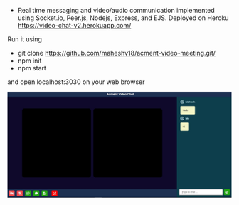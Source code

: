 
- Real time messaging  and video/audio communication implemented using Socket.io, Peer.js, Nodejs, Express, and EJS.
Deployed on Heroku  https://video-chat-v2.herokuapp.com/

Run it using
- git clone https://github.com/maheshv18/acment-video-meeting.git/
- npm init
- npm start

and open localhost:3030 on your web browser

![Output](https://github.com/maheshv18/video-chat/blob/master/public/img/img1.JPG)
